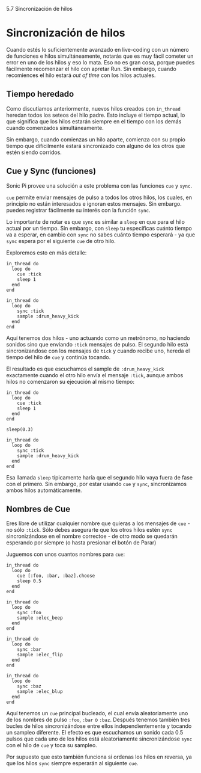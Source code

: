 5.7 Sincronización de hilos

# Sincronización de hilos

Cuando estés lo suficientemente avanzado en live-coding con un número 
de funciones e hilos simultáneamente, notarás que es muy fácil cometer
un error en uno de los hilos y eso lo mata. Eso no es gran cosa, porque
puedes fácilmente recomenzar el hilo con apretar Run. Sin embargo, 
cuando recomiences el hilo estará *out of time* con los hilos actuales.

## Tiempo heredado

Como discutíamos anteriormente, nuevos hilos creados con `in_thread` 
heredan todos los seteos del hilo padre. Esto incluye el tiempo actual,
lo que significa que los hilos estarán siempre en el tiempo con los demás
cuando comenzados simultáneamente.

Sin embargo, cuando comienzas un hilo aparte, comienza con su propio tiempo
que difícilmente estará sincronizado con alguno de los otros que estén 
siendo corridos.

## Cue y Sync (funciones)

Sonic Pi provee una solución a este problema con las funciones `cue` y `sync`.

`cue` permite enviar mensajes de pulso a todos los otros hilos, los cuales, 
en principio no están interesados e ignoran estos mensajes. Sin embargo. puedes
registrar fácilmente su interés con la función `sync`.

Lo importante de notar es que `sync` es similar a `sleep` en que para el hilo actual
por un tiempo. Sin embargo, con `sleep` tu especificas cuánto tiempo va a esperar, 
en cambio con `sync` no sabes cuánto tiempo esperará - ya que `sync` espera por el 
siguiente `cue`  de otro hilo.

Exploremos esto en más detalle:

```
in_thread do
  loop do
    cue :tick
    sleep 1
  end
end

in_thread do
  loop do
    sync :tick
    sample :drum_heavy_kick
  end
end
```

Aquí tenemos dos hilos - uno actuando como un metrónomo, no haciendo
sonidos sino que enviando `:tick` mensajes de pulso. El segundo hilo
está sincronizandose con los mensajes de `tick` y cuando recibe uno,
hereda el tiempo del hilo de `cue` y continúa tocando.

El resultado es que escuchamos el sample de `:drum_heavy_kick`
exactamente cuando el otro hilo envía el mensaje `:tick`,
aunque ambos hilos no comenzaron su ejecución al mismo tiempo:

```
in_thread do
  loop do
    cue :tick
    sleep 1
  end
end

sleep(0.3)

in_thread do
  loop do
    sync :tick
    sample :drum_heavy_kick
  end
end
```

Esa llamada `sleep` típicamente haría que el segundo hilo vaya fuera 
de fase con el primero. Sin embargo, por estar usando `cue` y `sync`,
sincronizamos ambos hilos automáticamente.


## Nombres de Cue 

Eres libre de utilizar cualquier nombre que quieras a los mensajes de
`cue` - no sólo `:tick`. Sólo debes asegurarte que los otros hilos estén
`sync` sincronizándose en el nombre correctoe - de otro modo se quedarán
esperando por siempre (o hasta presionar el botón de Parar)

Juguemos con unos cuantos nombres para `cue`:

```
in_thread do
  loop do 
    cue [:foo, :bar, :baz].choose
    sleep 0.5
  end
end

in_thread do
  loop do 
    sync :foo 
    sample :elec_beep
  end
end

in_thread do
  loop do
    sync :bar
    sample :elec_flip
  end
end

in_thread do
  loop do
    sync :baz
    sample :elec_blup
  end
end
```

Aquí tenemos un `cue` principal bucleado, el cual envía aleatoriamente
uno de los nombres de pulso `:foo`, `:bar` o `:baz`. Después tenemos
también tres bucles de hilos sincronizándose entre ellos
independientemente y tocando un sampleo diferente. El efecto es que 
escuchamos un sonido cada 0.5 pulsos que cada uno de los hilos está
aleatoriamente sincronizándose `sync` con el hilo de `cue` y toca su
sampleo.

Por supuesto que esto también funciona si ordenas los hilos en reversa,
ya que los hilos `sync` siempre esperarán al siguiente `cue`.
